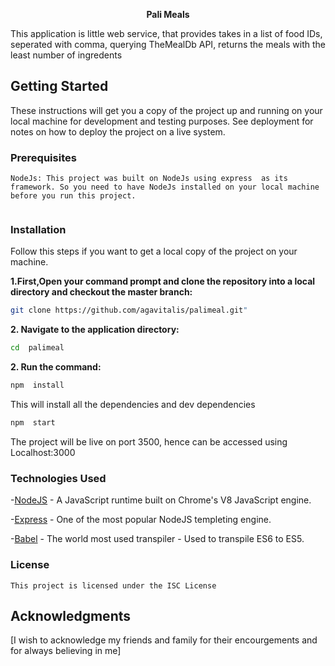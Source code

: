 <p align="center"><b>Pali Meals</b></p>

This application is little web service, that provides takes in a list of food IDs, seperated with comma, querying  TheMealDb API, returns the meals with the least number of ingredents


##	Getting Started  ##
These instructions will get you a copy of the project up and running on your local machine for development and testing purposes. See deployment for notes on how to deploy the project on a live system.

###	Prerequisites	###
```
NodeJs: This project was built on NodeJs using express  as its framework. So you need to have NodeJs installed on your local machine before you run this project.


```
### Installation  ###

Follow this steps if you want to get a local copy of the project on your machine. 

**1.First,Open your command prompt and clone the repository into a local directory and checkout the master branch:**
```sh
git clone https://github.com/agavitalis/palimeal.git"

```
**2. Navigate to the application directory:**

```sh
cd  palimeal

```
**2. Run the command:**

```sh
npm  install


```

This will install all the dependencies and dev dependencies

```sh
npm  start


```

The project will be live on port 3500, hence can be accessed using Localhost:3000


### Technologies Used


-[NodeJS](https://nodejs.org) - A JavaScript runtime built on Chrome's V8 JavaScript engine.

-[Express](https://expressjs.com) - One of the most popular NodeJS templeting engine.

-[Babel](https://babeljs.io) - The world most used transpiler - Used to transpile ES6 to ES5.



### License
	
	This project is licensed under the ISC License 

##	Acknowledgments
[I wish to acknowledge my friends and family for their encourgements and for always believing in me]

